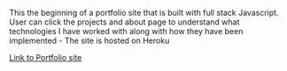 This the beginning of a portfolio site that is built with full stack Javascript. User can click the projects and about page to understand what technologies I have worked with along with how they have been implemented - The site is hosted on Heroku

[Link to Portfolio site](https://fierce-harbor-88936.herokuapp.com/)